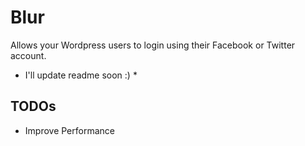 # Blur
Allows your Wordpress users to login using their Facebook or Twitter account.

* I'll update readme soon :) *

## TODOs
- Improve Performance